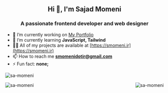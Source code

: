 <h2 align="center">Hi 👋, I'm Sajad Momeni</h2>
<h3 align="center">A passionate frontend developer and web designer</h3>

- 🔭 I’m currently working on [My Portfolio]([https://github.com/sa-momeni/simple-project](https://sa-momeni.github.io/))
- 🌱 I’m currently learning **JavaScript, Tailwind**
- 👨‍💻 All of my projects are available at [https://smomeni.ir](https://smomeni.ir)
- 📫 How to reach me **smomenidotir@gmail.com**
- ⚡ Fun fact: **none;**

<p align="left"> <img src="https://komarev.com/ghpvc/?username=sa-momeni&label=Profile%20views&color=1c39bb&style=flat" alt="sa-momeni" /> </p>

<p><img align="right" src="https://github-readme-stats.vercel.app/api/top-langs?username=sa-momeni&show_icons=true&theme=dark&locale=en&layout=compact" alt="sa-momeni" /></p>

<p>&nbsp;<img align="left" src="https://github-readme-stats.vercel.app/api?username=sa-momeni&show_icons=true&theme=dark&locale=en" alt="sa-momeni" /></p>
